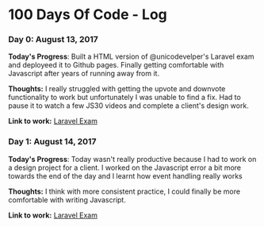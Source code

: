 # 100 Days Of Code - Log

### Day 0: August 13, 2017

**Today's Progress**: Built a HTML version of @unicodevelper's Laravel exam and deployeed it to Github pages. Finally getting comfortable with Javascript after years of running away from it.

**Thoughts:** I really struggled with getting the upvote and downvote functionality to work but unfortunately I was unable to find a fix. Had to pause it to watch a few JS30 videos and complete a client's design work.

**Link to work:** [Laravel Exam](https://ifeanyidavid.github.io/laravel-exam/)

### Day 1: August 14, 2017

**Today's Progress**: Today wasn't really productive because I had to work on a design project for a client. I worked on the Javascript error a bit more towards the end of the day and I learnt how event handling really works

**Thoughts:** I think with more consistent practice, I could finally be more comfortable with writing Javascript.

**Link to work:** [Laravel Exam](https://ifeanyidavid.github.io/laravel-exam/)


